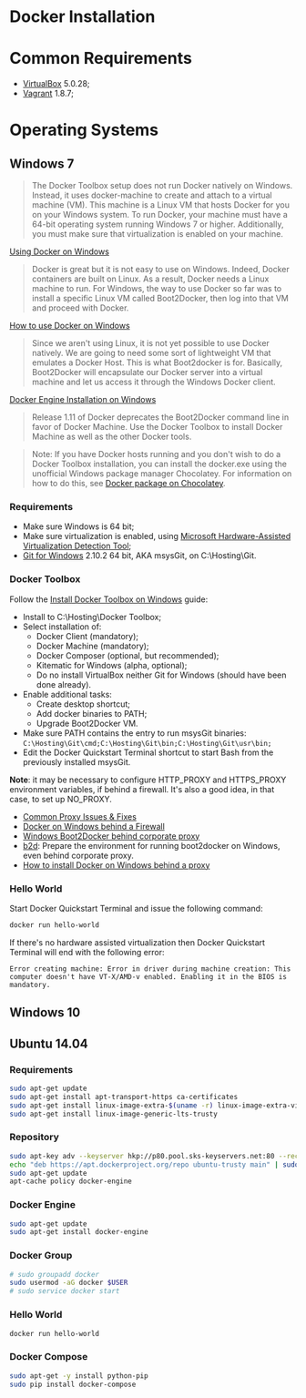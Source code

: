Docker Installation
===================

# Common Requirements

- [VirtualBox](https://www.virtualbox.org/) 5.0.28;
- [Vagrant](https://www.vagrantup.com/) 1.8.7;

# Operating Systems

## Windows 7

> The Docker Toolbox setup does not run Docker natively on Windows. Instead, it uses docker-machine to create and attach to a virtual machine (VM). This machine is a Linux VM that hosts Docker for you on your Windows system. To run Docker, your machine must have a 64-bit operating system running Windows 7 or higher. Additionally, you must make sure that virtualization is enabled on your machine.

[Using Docker on Windows](https://www.ibm.com/developerworks/community/blogs/jfp/entry/Using_Docker_Machine_On_Windows)
> Docker is great but it is not easy to use on Windows. Indeed, Docker containers are built on Linux. As a result, Docker needs a Linux machine to run. For Windows, the way to use Docker so far was to install a specific Linux VM called Boot2Docker, then log into that VM and proceed with Docker.

[How to use Docker on Windows](https://blog.tutum.co/2014/11/05/how-to-use-docker-on-windows/)
> Since we aren't using Linux, it is not yet possible to use Docker natively. We are going to need some sort of lightweight VM that emulates a Docker Host. This is what Boot2docker is for. Basically, Boot2Docker will encapsulate our Docker server into a virtual machine and let us access it through the Windows Docker client.

[Docker Engine Installation on Windows](https://docs.docker.com/v1.11/engine/installation/windows/)
> Release 1.11 of Docker deprecates the Boot2Docker command line in favor of Docker Machine. Use the Docker Toolbox to install Docker Machine as well as the other Docker tools.

> Note: If you have Docker hosts running and you don't wish to do a Docker Toolbox installation, you can install the docker.exe using the unofficial Windows package manager Chocolatey. For information on how to do this, see [Docker package on Chocolatey](http://chocolatey.org/packages/docker).

### Requirements

- Make sure Windows is 64 bit;
- Make sure virtualization is enabled, using [Microsoft Hardware-Assisted Virtualization Detection Tool](https://www.microsoft.com/en-us/download/details.aspx?id=592);
- [Git for Windows](https://git-for-windows.github.io/) 2.10.2 64 bit, AKA msysGit, on C:\Hosting\Git\.

### Docker Toolbox

Follow the [Install Docker Toolbox on Windows](https://docs.docker.com/toolbox/toolbox_install_windows/) guide:
- Install to C:\Hosting\Docker Toolbox\;
- Select installation of:
    - Docker Client (mandatory);
    - Docker Machine (mandatory);
    - Docker Composer (optional, but recommended);
    - Kitematic for Windows (alpha, optional);
    - Do no install VirtualBox neither Git for Windows (should have been done already).
- Enable additional tasks:
    - Create desktop shortcut;
    - Add docker binaries to PATH;
    - Upgrade Boot2Docker VM.
- Make sure PATH contains the entry to run msysGit binaries: ```C:\Hosting\Git\cmd;C:\Hosting\Git\bin;C:\Hosting\Git\usr\bin;```
- Edit the Docker Quickstart Terminal shortcut to start Bash from the previously installed msysGit.

**Note**: it may be necessary to configure HTTP_PROXY and HTTPS_PROXY environment variables, if behind a firewall. It's also a good idea, in that case, to set up NO_PROXY.

- [Common Proxy Issues & Fixes](https://github.com/docker/kitematic/wiki/Common-Proxy-Issues-&-Fixes)
- [Docker on Windows behind a Firewall](http://toedter.com/2015/05/11/docker-on-windows-behind-a-firewall/)
- [Windows Boot2Docker behind corporate proxy](http://stackoverflow.com/a/29303930/6309)
- [b2d](https://github.com/VonC/b2d): Prepare the environment for running boot2docker on Windows, even behind corporate proxy.
- [How to install Docker on Windows behind a proxy](http://www.netinstructions.com/how-to-install-docker-on-windows-behind-a-proxy/)

### Hello World

Start Docker Quickstart Terminal and issue the following command:

```bash
docker run hello-world
```

If there's no hardware assisted virtualization then Docker Quickstart Terminal will end with the following error:
```
Error creating machine: Error in driver during machine creation: This computer doesn't have VT-X/AMD-v enabled. Enabling it in the BIOS is mandatory.
```

## Windows 10

## Ubuntu 14.04

### Requirements

```bash
sudo apt-get update
sudo apt-get install apt-transport-https ca-certificates
sudo apt-get install linux-image-extra-$(uname -r) linux-image-extra-virtual
sudo apt-get install linux-image-generic-lts-trusty
```

### Repository

```bash
sudo apt-key adv --keyserver hkp://p80.pool.sks-keyservers.net:80 --recv-keys 58118E89F3A912897C070ADBF76221572C52609D
echo "deb https://apt.dockerproject.org/repo ubuntu-trusty main" | sudo tee /etc/apt/sources.list.d/docker.list
sudo apt-get update
apt-cache policy docker-engine
```

### Docker Engine

```bash
sudo apt-get update
sudo apt-get install docker-engine
```

### Docker Group

```bash
# sudo groupadd docker
sudo usermod -aG docker $USER
# sudo service docker start
```

### Hello World

```bash
docker run hello-world
```

### Docker Compose

```bash
sudo apt-get -y install python-pip
sudo pip install docker-compose
```


